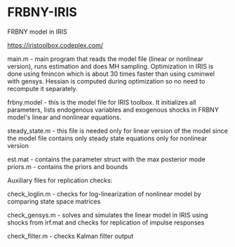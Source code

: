 # FRBNY-IRIS
FRBNY model in IRIS

https://iristoolbox.codeplex.com/

main.m - main program that reads the model file (linear or nonlinear version), runs estimation and does MH sampling. Optimization in IRIS is done using fmincon which is about 30 times faster than using csminwel with gensys. Hessian is computed during optimization so no need to recompute it separately.

frbny.model - this is the model file for IRIS toolbox. It initializes all parameters, lists endogenous variables and exogenous shocks in FRBNY model's linear and nonlinear equations.

steady_state.m - this file is needed only for linear version of the model since the model file contains only steady state equations only for nonlinear version

est.mat - contains the parameter struct with the max posterior mode
priors.m - contains the priors and bounds


Auxiliary files for replication checks:

check_loglin.m - checks for log-linearization of nonlinear model by comparing state space matrices

check_gensys.m - solves and simulates the linear model in IRIS using shocks from irf.mat and checks for replication of impulse responses

check_filter.m - checks Kalman filter output
